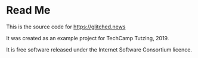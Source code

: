 # Read Me

This is the source code for https://glitched.news

It was created as an example project for TechCamp Tutzing, 2019.

It is free software released under the Internet Software Consortium licence.